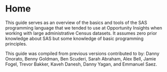 # Home

This guide serves as an overview of the basics and tools of the SAS programming language that we tended to use at Opportunity Insights when working with large administrative Census datasets. It assumes zero prior knowledge about SAS but some knowledge of basic programming principles. 

This guide was compiled from previous versions contributed to by: Danny Onorato, Benny Goldman, Ben Scuderi, Sarah Abraham, Alex Bell, Jamie Fogel, Trevor Bakker, Kaveh Danesh, Danny Yagan, and Emmanuel Saez.  
